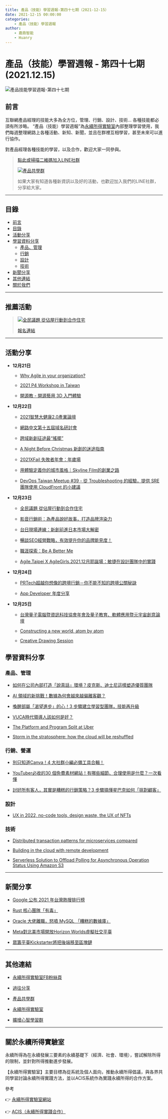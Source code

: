 ```yaml
---
title: 產品（技能）學習週報-第四十七期（2021-12-15）
date: 2021-12-15 00:00:00
categories:
	- 產品（技能）學習週報
author:
	- 嘉鼎智能
	- Huanry
---
```

# 產品（技能）學習週報 - 第四十七期 (2021.12.15)

![產品技能學習週報-第四十七期](/img/pm/47.png)

## 前言

互聯網產品經理的技能大多為全方位，管理、行銷、設計、技術... 各種技能都必須有所涉略。 “產品（技能）學習週報”為[永續所得實驗室](#關於永續所得實驗室)內部整理學習使用，我們每週整理網路上各種活動、新知、新聞，並且在群裡互相學習，甚至未來可以進行協作。

對產品經理各種技能的學習，以及合作，歡迎大家一同參與。

>[點此或掃描二維碼加入LINE社群](https://line.me/ti/g2/Dj4AkbdDsY6o4D_CdDUB6Q)
>
>[![產品共學群](/img/產品共學群.jpg)](https://line.me/ti/g2/Dj4AkbdDsY6o4D_CdDUB6Q)
>
>如果大家有知道各種新資訊以及好的活動，也歡迎加入我們的LINE社群，分享給大家。

---
## 目錄
- [前言](#前言)
- [目錄](#目錄)
- [活動分享](#活動分享)
- [學習資料分享](#學習資料分享)
	- [產品、管理](#產品、管理)
	- [行銷](#行銷、營運)
	- [設計](#設計)
	- [技術](#技術)
- [新聞分享](#新聞分享)
- [其他連結](#其他連結)
- [關於我們](#關於我們)

---
## 推薦活動

> [![全民議題 從佔屋行動到合作住宅](https://static.accupass.com/eventbanner/2112100546131340411301.jpg)](https://bit.ly/3pXONSw)
>
>[報名連結](https://bit.ly/3GGHu8z)

---
## 活動分享

- **12月21日**
	- [Why Agile in your organization?](https://www.accupass.com/event/2111280640471048534439)

	- [2021 P4 Workshop in Taiwan](https://www.accupass.com/event/2112100623252101321563)

	- [開源教 - 開源藝用 3D 入門體驗](https://ocftw.kktix.cc/events/20211221-blender)
- **12月22日**
	- [2021智慧大健康2.0產業論壇](https://www.accupass.com/event/2112060416481705005171)

	- [網路中文第十五屆域名研討會](https://www.accupass.com/event/2111260329308762903800)

	- [跨域新創征途最“搖擺”](https://www.accupass.com/event/2111290719071533943112)

	- [A Night Before Christmas 新創的迷途指南](https://www.accupass.com/event/2112031024256965906780)

	- [2021XFail 失敗者年會：年歲場](https://www.accupass.com/event/2111230354188351123050)

	- [用體驗定義你的城市風格｜Skyline Film的創業之路](https://www.accupass.com/event/2112051000171164343425)

	- [DevOps Taiwan Meetup #39 - 從 Troubleshooting 的經驗，提供 SRE 團隊使用 CloudFront 的小建議](https://devops.kktix.cc/events/meetup-39)
- **12月23日**
	- [全民議題 從佔屋行動到合作住宅](https://www.accupass.com/event/2112070724586105335840)

	- [影音行銷術：為產品說好故事，打造品牌渲染力](https://www.accupass.com/event/2112060150485027994430)

	- [台日現場連線：新創前進日本市場大解密](https://www.accupass.com/event/2112021012215693112880)

	- [暢談SEO經營戰略，有效提升你的品牌能見度！](https://www.accupass.com/event/2112060842066667956870)

	- [職涯探索：Be A Better Me](https://www.accupass.com/event/2111190213031239881656)

	- [Agile.Taipei X AgileGirls.2021.12月耶誕場：敏捷在設計團隊中的實踐](https://agilecommtw.kktix.cc/events/agileinuxteam)
- **12月24日**
	- [PRTech超越你想像的跨境行銷－你不能不知的跨境公關秘訣](https://www.accupass.com/event/2111190416311598687052)

	- [App Developer 年度分享](https://www.eventbrite.com/e/app-developer-registration-217307621947)
- **12月25日**
	- [台灣量子電腦暨資訊科技協會年會及量子教育、軟體應用暨元宇宙創意論壇](https://www.accupass.com/event/2111190244521157199393)

	- [Constructing a new world, atom by atom](https://www.accupass.com/event/2112100832163219017300)

	- [Creative Drawing Session](https://www.meetup.com/creative-drawing-workshop/events/282621040)


## 學習資料分享
### 產品、管理

- [如何在公司內部打造「說真話」環境？皮克斯、迪士尼這樣塑造優質團隊](https://buzzorange.com/techorange/2021/12/06/trait-of-pixar-and-disney-team/)

- [AI 領域的新挑戰！數據為何會越來越偏離客觀？](https://buzzorange.com/techorange/2021/12/07/data-ai-google/)

- [喚醒部屬「渴望進步」的心！3 步驟建立學習型團隊，技能再升級](https://www.managertoday.com.tw/articles/view/64277)

- [VUCA時代領導人該如何是好？](https://www.businessweekly.com.tw/careers/blog/3008498)

- [The Platform and Program Split at Uber](https://newsletter.pragmaticengineer.com/p/program-platform-split-uber)

- [Storm in the stratosphere: how the cloud will be reshuffled](https://erikbern.com/2021/11/30/storm-in-the-stratosphere-how-the-cloud-will-be-reshuffled.html)

### 行銷、營運

- [別只知道Canva！4 大社群小編必備工具合輯！](https://www.hihitmedia.com.tw/so_mi_tool2/)

- [YouTuber必收的30 個免費素材網站！有哪些細節、合理使用是什麼？一次看懂](https://www.bnext.com.tw/article/66627/youtube-intellectual-property)

- [討好所有客人，其實是糟糕的行銷策略？3 步驟搞懂星巴克如何「挑對顧客」](https://www.managertoday.com.tw/articles/view/64296)

### 設計

- [UX in 2022, no-code tools, design waste, the UX of NFTs](https://uxdesign.cc/ux-in-2022-no-code-tools-design-waste-the-ux-of-nfts-d09370af4fad)

### 技術

- [Distributed transaction patterns for microservices compared](https://developers.redhat.com/articles/2021/09/21/distributed-transaction-patterns-microservices-compared)

- [Building in the cloud with remote development](https://engineering.linkedin.com/blog/2021/building-in-the-cloud-with-remote-development)

- [Serverless Solution to Offload Polling for Asynchronous Operation Status Using Amazon S3](https://www.infoq.com/articles/serverless-amazon-s3/)

---
## 新聞分享

- [Google 公布 2021 年台灣熱搜排行榜](https://buzzorange.com/techorange/2021/12/08/google-search-2021/)

- [Rust 核心團隊「有毒」](https://www.infoq.cn/article/dPfkfDkWXCYpkTiXrDZ9)

- [Oracle 大佬離職，怒噴 MySQL 「糟糕的數據庫」](https://www.infoq.cn/article/TKAkZijRFoRGCYrhBYtQ)

- [Meta對北美市場開放Horizon Worlds虛擬社交平臺](https://ithome.com.tw/news/148300)

- [眾籌平臺Kickstarter將把後端移至區塊鏈](https://ithome.com.tw/news/148270)



---
## 其他連結

- [永續所得實驗室FB粉絲頁](https://www.facebook.com/%E6%B0%B8%E7%BA%8C%E6%89%80%E5%BE%97%E5%AF%A6%E9%A9%97%E5%AE%A4-102916798609139)

- [過往分享](/categories/產品（技能）學習週報)

- [產品共學群](https://line.me/ti/g2/Dj4AkbdDsY6o4D_CdDUB6Q?utm_source=invitation&utm_medium=link_copy&utm_campaign=default)

- [永續所得實驗室](https://line.me/ti/g2/asPFU-0w4o9MIRSBdb4gtg?utm_source=invitation&utm_medium=link_copy&utm_campaign=default)

- [擴增心智學習群](https://line.me/ti/g2/asPFU-0w4o9MIRSBdb4gtg?utm_source=invitation&utm_medium=link_copy&utm_campaign=default)

---

## 關於永續所得實驗室

永續所得為在永續發展三要素的永續基礎下（經濟、社會、環境），嘗試解除所得的限制，並針對所得推動進步發展。

【永續所得實驗室】主要目標為從系統及個人面向，推動永續所得倡議，與各界共同學習討論永續所得實踐方法，並以ACIS系統作為實踐永續所得的合作方案。

參考

👉 [永續所得實驗室網站](https://sustainable-income-lab.github.io/)

👉 [ACIS（永續所得實踐合作）](https://acis.magnific.biz/)